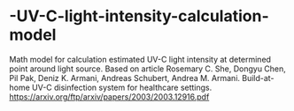 # -UV-C-light-intensity-calculation-model
Math model for calculation estimated UV-C light intensity at determined point around light source. Based on article Rosemary C. She, Dongyu Chen, Pil Pak, Deniz K. Armani, Andreas Schubert, Andrea M. Armani. Build-at-home UV-C disinfection system for healthcare settings. https://arxiv.org/ftp/arxiv/papers/2003/2003.12916.pdf
